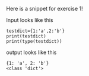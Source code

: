 Here is a snippet for exercise 1!


Input looks like this 

```python3
testdict={1:'a',2:'b'}
print(testdict)
print(type(testdict))
```

output looks like this

```
{1: 'a', 2: 'b'}
<class 'dict'>
```
